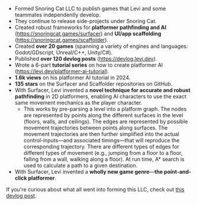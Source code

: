 -   Formed Snoring Cat LLC to publish games that Levi and some teammates independently develop.
-   They continue to release side-projects under Snoring Cat.
-   Created robust frameworks for **platformer pathfinding and AI** (https://snoringcat.games/surfacer) and **UI/app scaffolding** (https://snoringcat.games/scaffolder).
-   Created **over 20 games** (spanning a variety of engines and languages: Godot/GDscript, Unreal/C++, Unity/C#).
-   Published **over 120 devlog posts** (https://devlog.levi.dev).
-   Wrote a 6-part **tutorial series** on how to create platformer AI (https://levi.dev/platformer-ai-tutorial).
-   **1.6k views** on his platformer AI tutorial in 2024.
-   **135 stars** on the Surfacer and Scaffolder repositories on GitHub.
-   With Surfacer, Levi invented a **novel technique for accurate and robust pathfinding** in 2D platformers, enabling AI characters to use the exact same movement mechanics as the player character.
    -   This works by pre-parsing a level into a platform graph. The nodes are represented by points along the different surfaces in the level (floors, walls, and ceilings). The edges are represented by possible movement trajectories between points along surfaces. The movement trajectories are then further simplified into the actual control-inputs—and associated timings—that will reproduce the corresponding trajectory. There are different types of edges for different types of movement (e.g., jumping from a floor to a floor, falling from a wall, walking along a floor). At run time, A* search is used to calculate a path to a given destination.
-   With Surfacer, Levi invented a **wholly new game genre**—**the point-and-click platformer**.

If you're curious about what all went into forming this LLC, check out [this devlog post](https://devlog.levi.dev/2021/02/snoring-cat-forming-llc.html).
